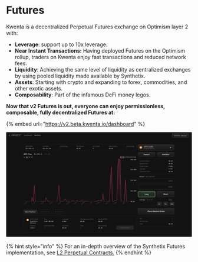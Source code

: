 # Futures

Kwenta is a decentralized Perpetual Futures exchange on Optimism layer 2 with:

* **Leverage**: support up to 10x leverage.
* **Near Instant Transactions:** Having deployed Futures on the Optimism rollup, traders on Kwenta enjoy fast transactions and reduced network fees.
* **Liquidity**: Achieving the same level of liquidity as centralized exchanges by using pooled liquidity made available by Synthetix.
* **Assets**: Starting with crypto and expanding to forex, commodities, and other exotic assets.
* **Composability**: Part of the infamous DeFi money legos.

**Now that v2 Futures is out, everyone can enjoy permissionless, composable, fully decentralized Futures at:**

{% embed url="https://v2.beta.kwenta.io/dashboard" %}

![V2 Derivatives Platform](<../../.gitbook/assets/Screen Shot 2022-03-17 at 9.31.53 AM.png>)

{% hint style="info" %}
For an in-depth overview of the Synthetix Futures implementation, see [L2 Perpetual Contracts.](l2-perpetual-contracts/)
{% endhint %}


